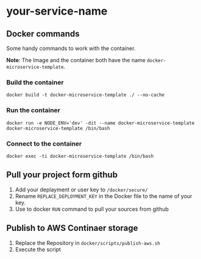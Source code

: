 # your-service-name


## Docker commands

Some handy commands to work with the container.

**Note**: The Image and the container both have the name `docker-microservice-template`.

### Build the container
`docker build -t docker-microservice-template ./ --no-cache`

### Run the container
`docker run -e NODE_ENV='dev' -dit --name docker-microservice-template docker-microservice-template /bin/bash`

### Connect to the container
`docker exec -ti docker-microservice-template /bin/bash`

## Pull your project form github

1. Add your deplayment or user key to `/docker/secure/`
2. Rename `REPLACE_DEPLOYMENT_KEY` in the Docker file to the name of your key.
3. Use to docker `RUN` command to pull your sources from github

## Publish to AWS Continaer storage

1. Replace the Repository in `docker/scripts/publish-aws.sh`
2. Execute the script
